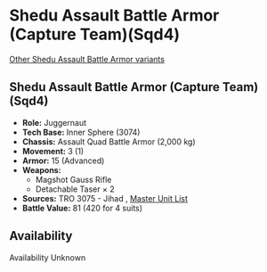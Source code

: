 # Shedu Assault Battle Armor (Capture Team)(Sqd4) 

[Other Shedu Assault Battle Armor variants](../shedu_assault_battle_armor.md) 

## Shedu Assault Battle Armor (Capture Team)(Sqd4) 

- **Role:** Juggernaut 
- **Tech Base:** Inner Sphere (3074) 
- **Chassis:** Assault Quad Battle Armor (2,000 kg) 
- **Movement:** 3 (1) 
- **Armor:** 15 (Advanced) 
- **Weapons:** 
  - Magshot Gauss Rifle 
  - Detachable Taser × 2 
- **Sources:** TRO 3075 - Jihad , [Master Unit List](http://masterunitlist.info/Unit/Details/5041) 
- **Battle Value:** 81 (420 for 4 suits) 

## Availability 

Availability Unknown 

